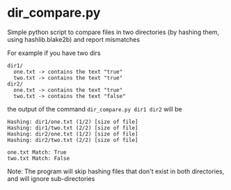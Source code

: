 # dir_compare.py

 Simple python script to compare files in two directories (by hashing them, using hashlib.blake2b) and report mismatches 

For example if you have two dirs
```
dir1/
  one.txt -> contains the text "true"
  two.txt -> contains the text "true"
dir2/
  one.txt -> contains the text "true"
  two.txt -> contains the text "false"
```

the output of the command `dir_compare.py dir1 dir2` will be 

```
Hashing: dir1/one.txt (1/2) [size of file]
Hashing: dir1/two.txt (2/2) [size of file]
Hashing: dir2/one.txt (1/2) [size of file]
Hashing: dir2/two.txt (2/2) [size of file]

one.txt Match: True
two.txt Match: False
```

Note:
The program will skip hashing files that don't exist in both directories, and will ignore sub-directories
